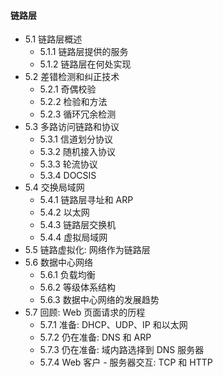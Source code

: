 #### 链路层
* 5.1 链路层概述
  * 5.1.1 链路层提供的服务
  * 5.1.2 链路层在何处实现
* 5.2 差错检测和纠正技术
  * 5.2.1 奇偶校验
  * 5.2.2 检验和方法
  * 5.2.3 循环冗余检测
* 5.3 多路访问链路和协议
  * 5.3.1 信道划分协议
  * 5.3.2 随机接入协议
  * 5.3.3 轮流协议
  * 5.3.4 DOCSIS
* 5.4 交换局域网
  * 5.4.1 链路层寻址和 ARP
  * 5.4.2 以太网
  * 5.4.3 链路层交换机
  * 5.4.4 虚拟局域网
* 5.5 链路虚拟化: 网络作为链路层
* 5.6 数据中心网络
  * 5.6.1 负载均衡
  * 5.6.2 等级体系结构
  * 5.6.3 数据中心网络的发展趋势
* 5.7 回顾: Web 页面请求的历程
  * 5.7.1 准备: DHCP、UDP、IP 和以太网
  * 5.7.2 仍在准备: DNS 和 ARP
  * 5.7.3 仍在准备: 域内路选择到 DNS 服务器
  * 5.7.4 Web 客户 - 服务器交互: TCP 和 HTTP
